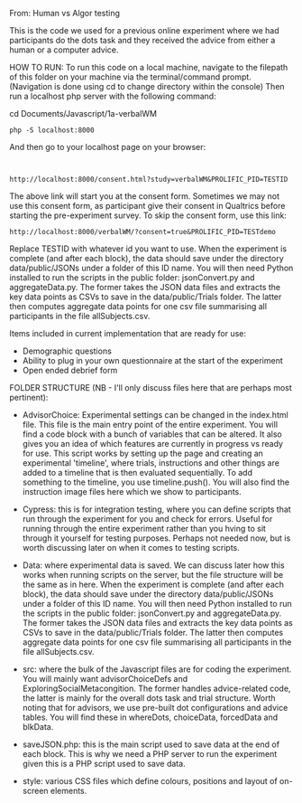 From: Human vs Algor testing

This is the code we used for a previous online experiment where we had participants do the dots task and they received the advice from either a human or a computer advice. 

HOW TO RUN:
To run this code on a local machine, navigate to the filepath of this folder on your machine via the terminal/command prompt. (Navigation is done using cd to change directory within the console) Then run a localhost php server with the following command:

<!-- cd Desktop/myJS-online/1a-verbalWM -->
cd Documents/Javascript/1a-verbalWM
```
php -S localhost:8000
```

And then go to your localhost page on your browser:

```


http://localhost:8000/consent.html?study=verbalWM&PROLIFIC_PID=TESTID
```
The above link will start you at the consent form. Sometimes we may not use this consent form, as participant give their consent in Qualtrics before starting the pre-experiment survey. To skip the consent form, use this link:

```
http://localhost:8000/verbalWM/?consent=true&PROLIFIC_PID=TESTdemo
```

Replace TESTID with whatever id you want to use. When the experiment is complete (and after each block), the data should save under the directory data/public/JSONs under a folder of this ID name. You will then need Python installed to run the scripts in the public folder: jsonConvert.py and aggregateData.py. The former takes the JSON data files and extracts the key data points as CSVs to save in the data/public/Trials folder. The latter then computes aggregate data points for one csv file summarising all participants in the file allSubjects.csv. 

Items included in current implementation that are ready for use:
- Demographic questions
- Ability to plug in your own questionnaire at the start of the experiment
- Open ended debrief form


FOLDER STRUCTURE (NB - I'll only discuss files here that are perhaps most pertinent):

- AdvisorChoice: Experimental settings can be changed in the index.html file. This file is the main entry point of the entire experiment. You will find a code block with a bunch of variables that can be altered. It also gives you an idea of which features are currently in progress vs ready for use. This script works by setting up the page and creating an experimental 'timeline', where trials, instructions and other things are added to a timeline that is then evaluated sequentially. To add something to the timeline, you use timeline.push(). You will also find the instruction image files here which we show to participants.

- Cypress: this is for integration testing, where you can define scripts that run through the experiment for you and check for errors. Useful for running through the entire experiment rather than you hving to sit through it yourself for testing purposes. Perhaps not needed now, but is worth discussing later on when it comes to testing scripts.

- Data: where experimental data is saved. We can discuss later how this works when running scripts on the server, but the file structure will be the same as in here. When the experiment is complete (and after each block), the data should save under the directory data/public/JSONs under a folder of this ID name. You will then need Python installed to run the scripts in the public folder: jsonConvert.py and aggregateData.py. The former takes the JSON data files and extracts the key data points as CSVs to save in the data/public/Trials folder. The latter then computes aggregate data points for one csv file summarising all participants in the file allSubjects.csv. 

- src: where the bulk of the Javascript files are for coding the experiment. You will mainly want advisorChoiceDefs and ExploringSocialMetacongition. The former handles advice-related code, the latter is mainly for the overall dots task and trial structure. Worth noting that for advisors, we use pre-built dot configurations and advice tables. You will find these in whereDots, choiceData, forcedData and blkData. 

- saveJSON.php: this is the main script used to save data at the end of each block. This is why we need a PHP server to run the experiment given this is a PHP script used to save data. 

- style: various CSS files which define colours, positions and layout of on-screen elements. 
